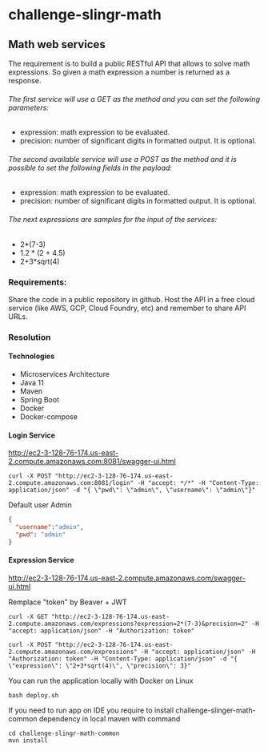 # challenge-slingr-math

## Math web services
The requirement is to build a public RESTful API that allows to solve math expressions. So given a math expression a number is returned as a response.

###### The first service will use a GET as the method and you can set the following parameters:

- expression: math expression to be evaluated.
- precision: number of significant digits in formatted output. It is optional.

###### The second available service will use a POST as the method and it is possible to set the following fields in the payload:
- expression: math expression to be evaluated.
- precision: number of significant digits in formatted output. It is optional.

###### The next expressions are samples for the input of the services:
- 2*(7-3)
- 1.2 * (2 + 4.5)
- 2+3*sqrt(4)

### Requirements:
Share the code in a public repository in github.
Host the API in a free cloud service (like AWS, GCP, Cloud Foundry, etc) and remember to share API URLs.


### Resolution

#### Technologies

- Microservices Architecture
- Java 11
- Maven
- Spring Boot
- Docker
- Docker-compose


#### Login Service
http://ec2-3-128-76-174.us-east-2.compute.amazonaws.com:8081/swagger-ui.html

```shell
curl -X POST "http://ec2-3-128-76-174.us-east-2.compute.amazonaws.com:8081/login" -H "accept: */*" -H "Content-Type: application/json" -d "{ \"pwd\": \"admin\", \"username\": \"admin\"}"
```

Default user Admin
```json
{
  "username":"admin",
  "pwd": "admin"
}
```

#### Expression Service
http://ec2-3-128-76-174.us-east-2.compute.amazonaws.com/swagger-ui.html


Remplace "token" by Beaver + JWT

```shell
curl -X GET "http://ec2-3-128-76-174.us-east-2.compute.amazonaws.com/expressions?expression=2*(7-3)&precision=2" -H "accept: application/json" -H "Authorization: token"
```


```shell
curl -X POST "http://ec2-3-128-76-174.us-east-2.compute.amazonaws.com/expressions" -H "accept: application/json" -H "Authorization: token" -H "Content-Type: application/json" -d "{ \"expression\": \"2+3*sqrt(4)\", \"precision\": 3}"
```

You can run the application locally with Docker on Linux

```shell
bash deploy.sh
```

If you need to run app on IDE you require to install challenge-slinger-math-common dependency in local maven with command

```shell
cd challenge-slingr-math-common
mvn install
```